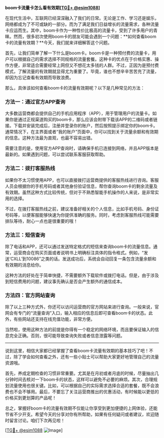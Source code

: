**boom卡流量卡怎么看有效期[[TG💪+ @esim1088](https://t.me/s/esim1088)]**

在现代生活中，互联网已经深深融入了我们的日常。无论是工作、学习还是娱乐，网络都成为了不可或缺的一部分。而为了满足我们日益增长的流量需求，各种流量卡应运而生。其中，boom卡作为一种性价比极高的流量卡，受到了许多用户的青睐。然而，很多初次使用boom卡的朋友可能会遇到一个问题：**如何查看boom卡的流量有效期？**今天，我们就来详细解答这个问题。

首先，让我们简单了解一下什么是boom卡。boom卡是一种预付费的流量卡，用户可以根据自己的需求选择不同规格的流量套餐。这种卡的优点在于价格实惠、操作方便，非常适合需要经常上网但又不想花太多钱的人群。不过，正因为是预付费模式，了解流量的有效期就显得尤为重要了。毕竟，谁也不想辛辛苦苦充了流量，却因为忘记查看有效期而导致浪费。

那么，具体该如何查看boom卡的流量有效期呢？以下是几种常见的方法：

### 方法一：通过官方APP查询

大多数运营商都会提供自己的手机应用程序（APP），用于管理用户的流量卡。如果你是通过正规渠道购买的boom卡，那么应该会附带下载该APP的二维码或者链接。下载并安装完成后，注册并登录你的账户，然后按照提示绑定你的boom卡。通常情况下，在主界面或者“我的账户”页面中，你可以找到关于流量余额和有效期的信息。这种方法最为直观，也最不容易出错。

需要注意的是，使用官方APP查询时，请确保手机已连接到网络，并且APP版本是最新的。如果遇到问题，可以尝试联系客服获取帮助。

### 方法二：拨打客服热线

如果你不太习惯使用APP，也可以直接拨打运营商提供的客服热线进行咨询。客服人员会根据你的手机号码或者其他身份验证信息，帮你查询boom卡的剩余流量及有效期。虽然这种方式比较传统，但对于不熟悉智能手机操作的人来说，是非常实用的选择。

不过，在拨打客服热线之前，建议准备好相关的个人信息，比如手机号码、身份证号码等，以便客服能够快速为你提供准确的服务。同时，考虑到客服热线可能需要排队等待，耐心一点也是很重要的哦！

### 方法三：短信查询

除了电话和APP，还可以通过发送特定格式的短信来查询boom卡的流量信息。通常，运营商会在购买页面或者说明书上明确标注具体的指令格式。例如，“发送‘CXLL’到10086”之类的话。发送成功后，系统会自动回复一条包含流量余额和有效期的消息给你。

这种方法的好处在于简单快捷，不需要额外下载软件或拨打电话。但是，由于涉及到短信费用的问题，建议事先确认是否会产生额外的通信成本。

### 方法四：官方网站查询

除了以上三种方式外，你还可以访问运营商的官方网站来进行查询。一般来说，官网会有专门的“流量查询”入口，输入相应的信息后即可查看boom卡的状态。此外，有些网站还支持在线充值功能，非常方便。

当然啦，使用这种方法的前提是你得有一个稳定的网络环境，而且要保证输入的信息完全正确。否则，很可能导致查询失败或者信息泄露等问题。

---

说到这里，相信大家都已经掌握了查看boom卡流量有效期的基本技巧了吧！不过，除了学会如何查看之外，还有一些小贴士可以帮助大家更好地管理自己的流量资源哦。

首先，养成定期检查的习惯非常重要。尤其是在月初或者月底的时候，尽量抽出几分钟时间去核对一下boom卡的状态，这样可以避免不必要的麻烦。其次，合理规划流量使用也很关键。比如，可以根据自己的实际需求选择合适的套餐，既不会浪费也不会不够用。最后，不要忘了关注运营商推出的优惠活动，有时候能以更低的价格买到更划算的产品呢！

总之，掌握好boom卡的流量有效期不仅能让你享受到更加便捷的上网体验，还能节省不少开支。希望今天的分享对你有所帮助，如果有任何疑问或者建议，欢迎随时留言讨论。咱们下次再见啦！

[[TG💪+ @esim1088](https://t.me/s/esim1088) ![Image](https://i.postimg.cc/4NQfJmqS/Snipaste-2025-05-13-00-14-12.png)]